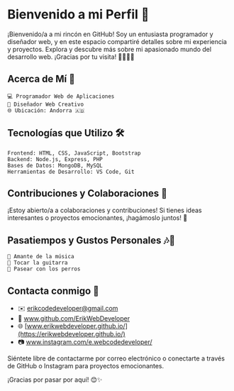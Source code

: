 # Bienvenido a mi Perfil 👋

¡Bienvenido/a a mi rincón en GitHub! Soy un entusiasta programador y diseñador web, y en este espacio compartiré detalles sobre mi experiencia y proyectos. Explora y descubre más sobre mi apasionado mundo del desarrollo web. ¡Gracias por tu visita! 🚀👨‍💻✨

## Acerca de Mí 🚀

    💻 Programador Web de Aplicaciones
    🎨 Diseñador Web Creativo 
    🌐 Ubicación: Andorra 🇦🇩    


## Tecnologías que Utilizo 🛠️

    Frontend: HTML, CSS, JavaScript, Bootstrap
    Backend: Node.js, Express, PHP
    Bases de Datos: MongoDB, MySQL
    Herramientas de Desarrollo: VS Code, Git

## Contribuciones y Colaboraciones 👥

¡Estoy abierto/a a colaboraciones y contribuciones! Si tienes ideas interesantes o proyectos emocionantes, ¡hagámoslo juntos! 🚀

## Pasatiempos y Gustos Personales 🎶🎸

    🎵 Amante de la música
    🎸 Tocar la guitarra
    🐾 Pasear con los perros

## Contacta conmigo 🤝

- ✉️ erikcodedeveloper@gmail.com
- 🐙 www.github.com/ErikWebDeveloper
- 🌐 [www.erikwebdeveloper.github.io/](https://erikwebdeveloper.github.io/)
- 📷 www.instagram.com/e.webcodedeveloper/


Siéntete libre de contactarme por correo electrónico o conectarte a través de GitHub o Instagram para proyectos emocionantes.

¡Gracias por pasar por aquí! 😊✨
